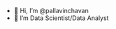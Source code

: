 - 👋 Hi, I’m @pallavinchavan
- 👀 I’m Data Scientist/Data Analyst

<!---
pallavinchavan/pallavinchavan is a ✨ special ✨ repository because its `README.md` (this file) appears on your GitHub profile.
You can click the Preview link to take a look at your changes.
--->

